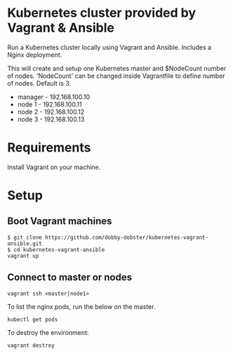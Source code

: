 # Kubernetes cluster provided by Vagrant & Ansible

Run a Kubernetes cluster locally using Vagrant and Ansible. Includes a Nginx deployment. 

This will create and setup one Kubernetes master and $NodeCount number of nodes. 
'NodeCount' can be changed inside Vagrantfile to define number of nodes. Default is 3.

* manager - 192.168.100.10
* node 1 - 192.168.100.11
* node 2 - 192.168.100.12
* node 3 - 192.168.100.13

# Requirements

Install Vagrant on your machine.

# Setup

## Boot Vagrant machines

```
$ git clone https://github.com/dobby-dobster/kubernetes-vagrant-ansible.git
$ cd kubernetes-vagrant-ansible
vagrant up
```

## Connect to master or nodes

```
vagrant ssh <master|node1>
```

To list the nginx pods, run the below on the master.

```
kubectl get pods
```

To destroy the environment:

```
vagrant destroy
```
